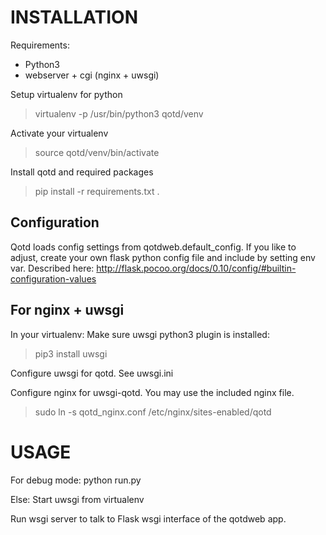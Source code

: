 INSTALLATION
============
Requirements:
* Python3
* webserver + cgi (nginx + uwsgi)

Setup virtualenv for python
> virtualenv -p /usr/bin/python3 qotd/venv

Activate your virtualenv
> source qotd/venv/bin/activate

Install qotd and required packages
> pip install -r requirements.txt .

Configuration
-------------
Qotd loads config settings from qotdweb.default_config. 
If you like to adjust, create your own flask python config file and include by setting env var. 
Described here: 
http://flask.pocoo.org/docs/0.10/config/#builtin-configuration-values

For nginx + uwsgi
-----------------
In your virtualenv:
Make sure uwsgi python3 plugin is installed:
> pip3 install uwsgi 

Configure uwsgi for qotd. See uwsgi.ini

Configure nginx for uwsgi-qotd. 
You may use the included nginx file.
> sudo ln -s qotd_nginx.conf /etc/nginx/sites-enabled/qotd


USAGE
=====
For debug mode: 
python run.py

Else:
Start uwsgi from virtualenv

Run wsgi server to talk to Flask wsgi interface of the qotdweb app.

